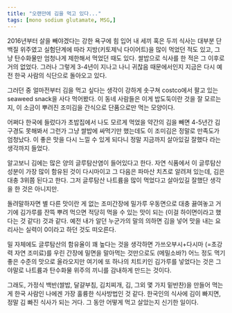 ```yaml
---
title: "오랜만에 김을 먹고 있다..."
tags: [mono sodium glutamate, MSG,]
---
```


2016년부터 살을 빼야겠다는 강한 욕구에 힘 입어 내 세끼 혹은 두끼 식사는 대부분 단백질 위주였고 실험단계에 따라 지방(키토제닉 다이어트)을 많이 먹었던 적도 있고, 그냥 탄수화물만 엄청나게 제한해서 먹었던 때도 있다. 쌀밥으로 식사를 한 적은 그 이후로 거의 없었다. 그러나 그렇게 3-4년이 지나고 나니 귀찮음 때문에서인지 지금은 다시 예전 한국 사람의 식단으로 돌아오고 있다. 

그러던 중 얼마전부터 김을 먹고 싶다는 생각이 강하게 솟구쳐 costco에서 팔고 있는 seaweed snack을 사다 먹어봤다. 이 동네 사람들은 이게 밥도둑이란 것을 잘 모르는지, 이 소금이 뿌려진 조미김을 간식으로 단품으로만 먹는 모양이다. 

어쩌다 한국에 들렀다가 초밥집에서 나도 모르게 먹었을 약간의 김을 빼면 4-5년간 김 구경도 못해봐서 그런가 그냥 쌀밥에 싸먹기만 했는데도 이 조미김은 정말로 만족도가 엄청났다. 이 좋은 맛을 다시 느낄 수 있게 되다니 정말 지금까지 살아있길 잘했다 라는 생각까지 들었다. 

알고보니 김에는 많은 양의 글루탐산염이 들어있다고 한다. 자연 식품에서 이 글루탐산 성분이 가장 많이 함유된 것이 다시마이고 그 다음은 파마산 치츠로 알려져 있는데, 김은 대충 3위쯤 된다고 한다. 그저 글루탐산 나트륨을 많이 먹었다고 살아있길 잘했단 생각을 한 것은 아니지만. 

돌려말하자면 별 다른 맛이란 게 없는 조미간장에 밀가루 우동면으로 대충 끓여놓고 거기에 김가루를 잔뜩 뿌려 먹으면 적당히 먹을 수 있는 맛이 되는 (이걸 하이면이라고 했다는 것 같다) 것과 같다. 예전 내가 알던 누군가의 말의 의하면 김을 넣어 맛을 내는 요리사는 실력이 0이라고 하던 것도 떠오른다. 

밀 자체에도 글루탐산의 함유율이 꽤 높다는 것을 생각하면 가쓰오부시+다시마 (=초강력 자연 조미료)를 우린 간장에 밀면을 말아먹는 것만으로도 (메밀소바?) 어느 정도 먹기 좋은 수준의 맛으로 올라오지만 여기에 또 하나의 치트키인 김가루를 넣었다는 것은 그야말로 나트륨과 탄수화물 위주의 끼니를 감내하게 만드는 것이다. 

그래도, 가정식 백반(쌀밥, 달걀부침, 김치찌개, 김, 그외 몇 가지 밑반찬)을 만들어 먹는 게 한국 사람인 나에겐 가장 훌륭한 식사방법인 것 같다. 한국인의 식사에 김이 빠지면, 정말 김 빠진 식사가 되는 거다. 그 동안 어떻게 먹고 살았는지 신기한 일이다. 
